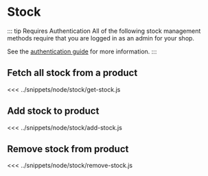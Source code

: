# Stock

::: tip Requires Authentication
All of the following stock management methods require that you are logged in as an admin for your shop.

See the [authentication guide](/guide/authentication.md) for more information.
:::

## Fetch all stock from a product
<<< ../snippets/node/stock/get-stock.js

## Add stock to product
<<< ../snippets/node/stock/add-stock.js

## Remove stock from product
<<< ../snippets/node/stock/remove-stock.js
